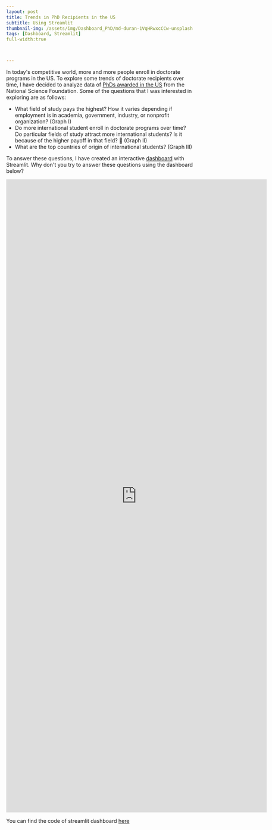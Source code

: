 ```yaml
---
layout: post
title: Trends in PhD Recipients in the US 
subtitle: Using Streamlit
thumbnail-img: /assets/img/Dashboard_PhD/md-duran-1VqHRwxcCCw-unsplash.jpg
tags: [Dashboard, Streamlit]
full-width:true



---
```


In today's competitive world, more and more people enroll in doctorate programs in the US. To explore some trends of doctorate recipients over time, I have decided to analyze data of [PhDs awarded in the US](https://ncses.nsf.gov/pubs/nsf19301/data) from the National Science Foundation. Some of the questions that I was interested in exploring are as follows: 

- What field of study pays the highest? How it varies depending if employment is in academia, government, industry, or nonprofit organization? (Graph I)
- Do more international student enroll in doctorate programs over time? Do particular fields of study attract more international students?  Is it because of the higher payoff in that field?  🤔 (Graph II)
- What are the top countries of origin of international students? (Graph III)

To answer these questions, I have created an interactive [dashboard](https://share.streamlit.io/klalena/dashboard_on_phd_data/main/app.py) with Streamlit. Why don't you try to answer these questions using the dashboard below?

<iframe width=700 height= 1700 frameborder=0 scrolling="no" src="https://share.streamlit.io/klalena/dashboard_on_phd_data/main/app.py"></iframe> 





You can find the code of streamlit dashboard [here](https://github.com/Klalena/Dashboard_on_PhD_data)





